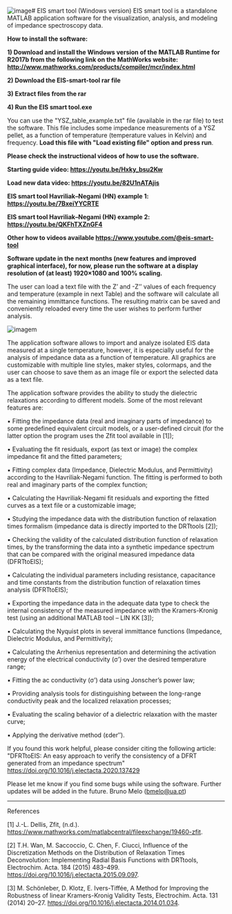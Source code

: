 ![image](https://github.com/user-attachments/assets/def54cf0-bf1b-447a-9371-b16efaa415dd)# EIS smart tool (Windows version)
EIS smart tool is a standalone MATLAB application software for the visualization, analysis, and modeling of impedance spectroscopy data.

**How to install the software:**

**1) Download and install the Windows version of the MATLAB Runtime for R2017b from the following link on the MathWorks website: http://www.mathworks.com/products/compiler/mcr/index.html**

**2) Download the EIS-smart-tool rar file**

**3) Extract files from the rar** 

**4) Run the EIS smart tool.exe** 

You can use the "YSZ_table_example.txt" file (available in the rar file) to test the software. This file includes some impedance measurements of a YSZ pellet, as a function of temperature (temperature values in Kelvin) and frequency. **Load this file with "Load existing file" option and press run**. 

**Please check the instructional videos of how to use the software.**

**Starting guide video: https://youtu.be/Hxky_bsu2Kw**

**Load new data video: https://youtu.be/82U1nATAjis**

**EIS smart tool Havriliak–Negami (HN) example 1: https://youtu.be/7BxeiYYCRTE**

**EIS smart tool Havriliak–Negami (HN) example 2: https://youtu.be/QKFhTXZnGF4**

**Other how to videos available https://www.youtube.com/@eis-smart-tool**





**Software update in the next months (new features and improved graphical interface), for now, please run the software at a display resolution of (at least) 1920×1080 and 100% scaling.**




The user can load a text file with the Z’ and -Z’’ values of each frequency and temperature (example in next Table) and the software will calculate all the remaining immittance functions. The resulting matrix can be saved and conveniently reloaded every time the user wishes to perform further analysis.

![imagem](https://user-images.githubusercontent.com/42448042/205509349-ee4ed2b2-4ddb-4189-a6ae-ef180a71904d.png)

The application software allows to import and analyze isolated EIS data measured at a single temperature, however, it is especially useful for the analysis of impedance data as a function of temperature. All graphics are customizable with multiple line styles, maker styles, colormaps, and the user can choose to save them as an image file or export the selected data as a text file.

The application software provides the ability to study the dielectric relaxations according to different models. Some of the most relevant features are:

▪ Fitting the impedance data (real and imaginary parts of impedance) to some predefined equivalent circuit models, or a user-defined circuit (for the latter option the program uses the Zfit tool available in [1]);

▪ Evaluating the fit residuals, export (as text or image) the complex impedance fit and the fitted parameters;

▪ Fitting complex data (Impedance, Dielectric Modulus, and Permittivity) according to the Havriliak-Negami function. The fitting is performed to both real and imaginary parts of the complex function;

▪ Calculating the Havriliak-Negami fit residuals and exporting the fitted curves as a text file or a customizable image;

▪ Studying the impedance data with the distribution function of relaxation times formalism (impedance data is directly imported to the DRTtools [2]);

▪ Checking the validity of the calculated distribution function of relaxation times, by the transforming the data into a synthetic impedance spectrum that can be compared with the original measured impedance data (DFRTtoEIS);

▪ Calculating the individual parameters including resistance, capacitance and time constants from the distribution function of relaxation times analysis (DFRTtoEIS);

▪ Exporting the impedance data in the adequate data type to check the internal consistency of the measured impedance with the Kramers-Kronig test (using an additional MATLAB tool – LIN KK [3]);

▪ Calculating the Nyquist plots in several immittance functions (Impedance, Dielectric Modulus, and Permittivity);

▪ Calculating the Arrhenius representation and determining the activation energy of the electrical conductivity (σ’) over the desired temperature range;

▪ Fitting the ac conductivity (σ’) data using Jonscher’s power law;

▪ Providing analysis tools for distinguishing between the long-range conductivity peak and the localized relaxation processes;

▪ Evaluating the scaling behavior of a dielectric relaxation with the master curve;

▪ Applying the derivative method (εder′′).

If you found this work helpful, please consider citing the following article: "DFRTtoEIS: An easy approach to verify the consistency of a DFRT generated from an impedance spectrum" https://doi.org/10.1016/j.electacta.2020.137429


Please let me know if you find some bugs while using the software. Further updates will be added in the future.
Bruno Melo (bmelo@ua.pt)
________________________________________________________________________________________________________________________________________________________
References

[1] J.-L. Dellis, Zfit, (n.d.). https://www.mathworks.com/matlabcentral/fileexchange/19460-zfit.

[2] T.H. Wan, M. Saccoccio, C. Chen, F. Ciucci, Influence of the Discretization Methods on the Distribution of Relaxation Times Deconvolution: Implementing Radial Basis Functions with DRTtools, Electrochim. Acta. 184 (2015) 483–499. https://doi.org/10.1016/j.electacta.2015.09.097.

[3] M. Schönleber, D. Klotz, E. Ivers-Tiffée, A Method for Improving the Robustness of linear Kramers-Kronig Validity Tests, Electrochim. Acta. 131 (2014) 20–27. https://doi.org/10.1016/j.electacta.2014.01.034.
